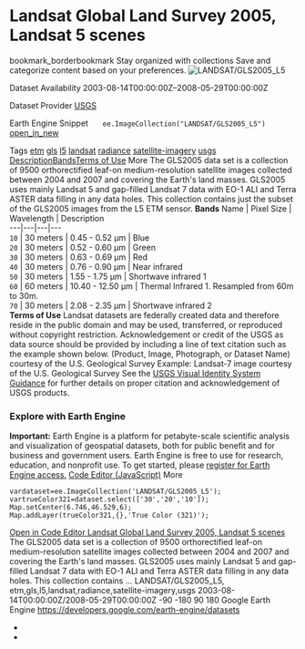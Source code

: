  
#  Landsat Global Land Survey 2005, Landsat 5 scenes 
bookmark_borderbookmark Stay organized with collections  Save and categorize content based on your preferences.
![LANDSAT/GLS2005_L5](https://developers.google.com/earth-engine/datasets/images/LANDSAT/LANDSAT_GLS2005_L5_sample.png) 

Dataset Availability
    2003-08-14T00:00:00Z–2008-05-29T00:00:00Z 

Dataset Provider
     [ USGS ](https://www.usgs.gov/landsat-missions/global-land-survey-gls) 

Earth Engine Snippet
     `    ee.ImageCollection("LANDSAT/GLS2005_L5")   ` [ open_in_new ](https://code.earthengine.google.com/?scriptPath=Examples:Datasets/LANDSAT/LANDSAT_GLS2005_L5) 

Tags
     [etm](https://developers.google.com/earth-engine/datasets/tags/etm) [gls](https://developers.google.com/earth-engine/datasets/tags/gls) [l5](https://developers.google.com/earth-engine/datasets/tags/l5) [landsat](https://developers.google.com/earth-engine/datasets/tags/landsat) [radiance](https://developers.google.com/earth-engine/datasets/tags/radiance) [satellite-imagery](https://developers.google.com/earth-engine/datasets/tags/satellite-imagery) [usgs](https://developers.google.com/earth-engine/datasets/tags/usgs)
[Description](https://developers.google.com/earth-engine/datasets/catalog/LANDSAT_GLS2005_L5#description)[Bands](https://developers.google.com/earth-engine/datasets/catalog/LANDSAT_GLS2005_L5#bands)[Terms of Use](https://developers.google.com/earth-engine/datasets/catalog/LANDSAT_GLS2005_L5#terms-of-use) More
The GLS2005 data set is a collection of 9500 orthorectified leaf-on medium-resolution satellite images collected between 2004 and 2007 and covering the Earth's land masses. GLS2005 uses mainly Landsat 5 and gap-filled Landsat 7 data with EO-1 ALI and Terra ASTER data filling in any data holes.
This collection contains just the subset of the GLS2005 images from the L5 ETM sensor.
**Bands**
Name | Pixel Size | Wavelength | Description  
---|---|---|---  
`10` |  30 meters  | 0.45 - 0.52 μm | Blue  
`20` |  30 meters  | 0.52 - 0.60 μm | Green  
`30` |  30 meters  | 0.63 - 0.69 μm | Red  
`40` |  30 meters  | 0.76 - 0.90 μm | Near infrared  
`50` |  30 meters  | 1.55 - 1.75 μm | Shortwave infrared 1  
`60` |  60 meters  | 10.40 - 12.50 μm | Thermal Infrared 1. Resampled from 60m to 30m.  
`70` |  30 meters  | 2.08 - 2.35 μm | Shortwave infrared 2  
**Terms of Use**
Landsat datasets are federally created data and therefore reside in the public domain and may be used, transferred, or reproduced without copyright restriction.
Acknowledgement or credit of the USGS as data source should be provided by including a line of text citation such as the example shown below.
(Product, Image, Photograph, or Dataset Name) courtesy of the U.S. Geological Survey
Example: Landsat-7 image courtesy of the U.S. Geological Survey
See the [USGS Visual Identity System Guidance](https://www.usgs.gov/information-policies-and-instructions/usgs-visual-identity-system) for further details on proper citation and acknowledgement of USGS products.
### Explore with Earth Engine
**Important:** Earth Engine is a platform for petabyte-scale scientific analysis and visualization of geospatial datasets, both for public benefit and for business and government users. Earth Engine is free to use for research, education, and nonprofit use. To get started, please [register for Earth Engine access.](https://console.cloud.google.com/earth-engine)
[Code Editor (JavaScript)](https://developers.google.com/earth-engine/datasets/catalog/LANDSAT_GLS2005_L5#code-editor-javascript-sample) More
```
vardataset=ee.ImageCollection('LANDSAT/GLS2005_L5');
vartrueColor321=dataset.select(['30','20','10']);
Map.setCenter(6.746,46.529,6);
Map.addLayer(trueColor321,{},'True Color (321)');
```
[ Open in Code Editor ](https://code.earthengine.google.com/?scriptPath=Examples:Datasets/LANDSAT/LANDSAT_GLS2005_L5)
[ Landsat Global Land Survey 2005, Landsat 5 scenes ](https://developers.google.com/earth-engine/datasets/catalog/LANDSAT_GLS2005_L5)
The GLS2005 data set is a collection of 9500 orthorectified leaf-on medium-resolution satellite images collected between 2004 and 2007 and covering the Earth's land masses. GLS2005 uses mainly Landsat 5 and gap-filled Landsat 7 data with EO-1 ALI and Terra ASTER data filling in any data holes. This collection contains …
LANDSAT/GLS2005_L5, etm,gls,l5,landsat,radiance,satellite-imagery,usgs 
2003-08-14T00:00:00Z/2008-05-29T00:00:00Z
-90 -180 90 180 
Google Earth Engine
https://developers.google.com/earth-engine/datasets
  * [ ](https://doi.org/https://www.usgs.gov/landsat-missions/global-land-survey-gls)
  * [ ](https://doi.org/https://developers.google.com/earth-engine/datasets/catalog/LANDSAT_GLS2005_L5)


